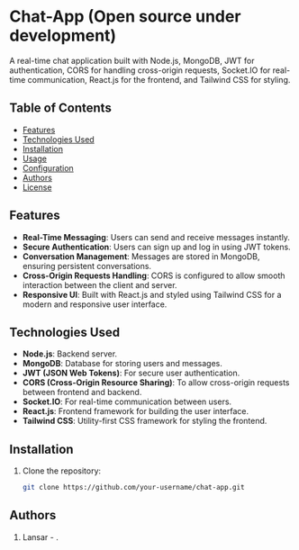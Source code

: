 # Chat-App (Open source under development)

A real-time chat application built with Node.js, MongoDB, JWT for authentication, CORS for handling cross-origin requests, Socket.IO for real-time communication, React.js for the frontend, and Tailwind CSS for styling.

## Table of Contents
- [Features](#features)
- [Technologies Used](#technologies-used)
- [Installation](#installation)
- [Usage](#usage)
- [Configuration](#configuration)
- [Authors](#authors)
- [License](#license)

## Features
- **Real-Time Messaging**: Users can send and receive messages instantly.
- **Secure Authentication**: Users can sign up and log in using JWT tokens.
- **Conversation Management**: Messages are stored in MongoDB, ensuring persistent conversations.
- **Cross-Origin Requests Handling**: CORS is configured to allow smooth interaction between the client and server.
- **Responsive UI**: Built with React.js and styled using Tailwind CSS for a modern and responsive user interface.

## Technologies Used
- **Node.js**: Backend server.
- **MongoDB**: Database for storing users and messages.
- **JWT (JSON Web Tokens)**: For secure user authentication.
- **CORS (Cross-Origin Resource Sharing)**: To allow cross-origin requests between frontend and backend.
- **Socket.IO**: For real-time communication between users.
- **React.js**: Frontend framework for building the user interface.
- **Tailwind CSS**: Utility-first CSS framework for styling the frontend.

## Installation
1. Clone the repository:
   ```bash
   git clone https://github.com/your-username/chat-app.git
## Authors
1. Lansar - .
